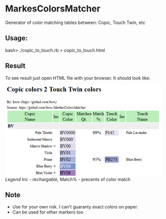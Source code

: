 # MarkesColorsMatcher

Generator of color matching tables between: Copic, Touch Twin, etc

## Usage:

bash> ./copic_to_touch.rb > copic_to_touch.html

## Result

To see result just open HTML file with your browser. It should look like:

![Sample](Sample.png)
*Legend* Inc - _rechargable_, Match% - precents of color match 

## Note
* Use for your own risk. I can't guaranty exact colors on paper.
* Can be used for other markers too
